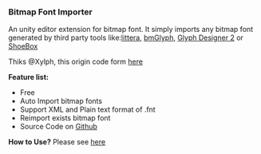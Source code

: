 ### Bitmap Font Importer

An unity editor extension for bitmap font.
It simply imports any bitmap font generated by third party tools like:[littera][1], [bmGlyph][2], [Glyph Designer 2][3] or [ShoeBox][4]

Thiks @Xylph, this origin code form [here](http://forum.unity3d.com/threads/unity-4-6-bitmap-font.265209/)

**Feature list:**
- Free
- Auto Import bitmap fonts
- Support XML and Plain text format of .fnt
- Reimport exists bitmap font
- Source Code on [Github][5]


**How to Use?**
Please see [here](http://www.benoitfreslon.com/unity-generate-and-import-a-bitmap-font-with-a-free-tool)


[1]: http://kvazars.com/littera/ (littera)
[2]: http://www.bmglyph.com (bmGlyph)
[3]: https://71squared.com/glyphdesigner (Glyph Designer 2)
[4]: http://renderhjs.net/shoebox/ (ShoeBox)
[5]: https://github.com/lite3/Unity-BitmapFontImporter (Unity-BitmapFontImporter)
